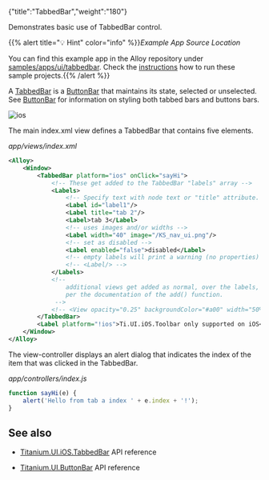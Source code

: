{"title":"TabbedBar","weight":"180"}

Demonstrates basic use of TabbedBar control.

{{% alert title="💡 Hint" color="info" %}}*Example App Source Location*

You can find this example app in the Alloy repository under [samples/apps/ui/tabbedbar](https://github.com/appcelerator/alloy/tree/master/samples/apps/ui/tabbedbar). Check the [instructions](/docs/appc/Alloy_Framework/Alloy_Guide/Alloy_Test_Apps/) how to run these sample projects.{{% /alert %}}

A [TabbedBar](#!/api/Titanium.UI.iOS.TabbedBar) is a [ButtonBar](#!/api/Titanium.UI.iOS.TabbedBar) that maintains its state, selected or unselected. See [ButtonBar](#!/api/Titanium.UI.ButtonBar) for information on styling both tabbed bars and buttons bars.

![ios](/Images/appc/download/attachments/41845775/ios.png)

The main index.xml view defines a TabbedBar that contains five <Label/> elements.

*app/views/index.xml*

```xml
<Alloy>
    <Window>
        <TabbedBar platform="ios" onClick="sayHi">
            <!-- These get added to the TabbedBar "labels" array -->
            <Labels>
                <!-- Specify text with node text or "title" attribute. -->
                <Label id="label1"/>
                <Label title="tab 2"/>
                <Label>tab 3</Label>
                <!-- uses images and/or widths -->
                <Label width="40" image="/KS_nav_ui.png"/>
                <!-- set as disabled -->
                <Label enabled="false">disabled</Label>
                <!-- empty labels will print a warning (no properties) -->
                <!-- <Label/> -->
            </Labels>
            <!--
                additional views get added as normal, over the labels, as
                per the documentation of the add() function.
             -->
            <!-- <View opacity="0.25" backgroundColor="#a00" width="50%"/> -->
        </TabbedBar>
        <Label platform="!ios">Ti.UI.iOS.Toolbar only supported on iOS</Label>
    </Window>
</Alloy>
```

The view-controller displays an alert dialog that indicates the index of the item that was clicked in the TabbedBar.

*app/controllers/index.js*

```javascript
function sayHi(e) {
    alert('Hello from tab a index ' + e.index + '!');
}
```

## See also

* [Titanium.UI.iOS.TabbedBar](#!/api/Titanium.UI.iOS.TabbedBar) API reference

* [Titanium.UI.ButtonBar](#!/api/Titanium.UI.ButtonBar) API reference
